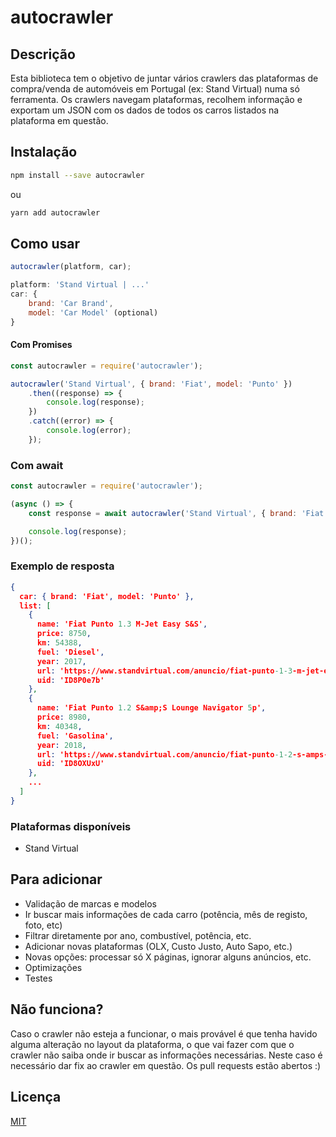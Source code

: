 # autocrawler

## Descrição
Esta biblioteca tem o objetivo de juntar vários crawlers das plataformas de compra/venda de automóveis em Portugal (ex: Stand Virtual) numa só ferramenta. Os crawlers navegam plataformas, recolhem informação e exportam um JSON com os dados de todos os carros listados na plataforma em questão.

## Instalação

```bash
npm install --save autocrawler
```

ou

```bash
yarn add autocrawler
```

## Como usar

```javascript
autocrawler(platform, car);
```

```javascript
platform: 'Stand Virtual | ...'
car: {
	brand: 'Car Brand',
	model: 'Car Model' (optional)
}
```

#### Com Promises
```javascript
const autocrawler = require('autocrawler');

autocrawler('Stand Virtual', { brand: 'Fiat', model: 'Punto' })
	.then((response) => {
		console.log(response);
	})
	.catch((error) => {
		console.log(error);
	});
```

### Com await
```javascript
const autocrawler = require('autocrawler');

(async () => {
	const response = await autocrawler('Stand Virtual', { brand: 'Fiat', model: 'Punto' });

	console.log(response);
})();
```

### Exemplo de resposta
```json
{
  car: { brand: 'Fiat', model: 'Punto' },
  list: [
    {
      name: 'Fiat Punto 1.3 M-Jet Easy S&S',
      price: 8750,
      km: 54388,
      fuel: 'Diesel',
      year: 2017,
      url: 'https://www.standvirtual.com/anuncio/fiat-punto-1-3-m-jet-easy-s-s-ID8P0e7b.html',
      uid: 'ID8P0e7b'
    },
    {
      name: 'Fiat Punto 1.2 S&amp;S Lounge Navigator 5p',
      price: 8980,
      km: 40348,
      fuel: 'Gasolina',
      year: 2018,
      url: 'https://www.standvirtual.com/anuncio/fiat-punto-1-2-s-amps-lounge-navigator-5p-ID8OXUxU.html',
      uid: 'ID8OXUxU'
    },
	...
  ]
}
```

### Plataformas disponíveis

- Stand Virtual

## Para adicionar
- Validação de marcas e modelos
- Ir buscar mais informações de cada carro (potência, mês de registo, foto, etc)
- Filtrar diretamente por ano, combustível, potência, etc.
- Adicionar novas plataformas (OLX, Custo Justo, Auto Sapo, etc.)
- Novas opções: processar só X páginas, ignorar alguns anúncios, etc.
- Optimizações
- Testes

## Não funciona?
Caso o crawler não esteja a funcionar, o mais provável é que tenha havido alguma alteração no layout da plataforma, o que vai fazer com que o crawler não saiba onde ir buscar as informações necessárias. Neste caso é necessário dar fix ao crawler em questão. Os pull requests estão abertos :)

## Licença
[MIT](https://github.com/bruxo00/autocrawler/blob/main/LICENSE)
